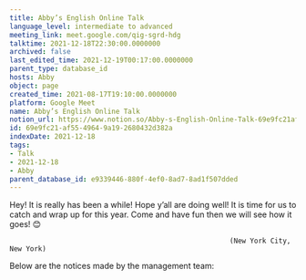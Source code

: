 ```yaml
---
title: Abby’s English Online Talk
language_level: intermediate to advanced
meeting_link: meet.google.com/qig-sgrd-hdg
talktime: 2021-12-18T22:30:00.0000000
archived: false
last_edited_time: 2021-12-19T00:17:00.0000000
parent_type: database_id
hosts: Abby
object: page
created_time: 2021-08-17T19:10:00.0000000
platform: Google Meet
name: Abby’s English Online Talk
notion_url: https://www.notion.so/Abby-s-English-Online-Talk-69e9fc21af5549649a192680432d382a
id: 69e9fc21-af55-4964-9a19-2680432d382a
indexDate: 2021-12-18
tags:
- Talk
- 2021-12-18
- Abby
parent_database_id: e9339446-880f-4ef0-8ad7-8ad1f507dded
---
```


Hey! It is really has been a while! Hope y’all are doing well! It is time for us to catch and wrap up for this year. Come and have fun then we will see how it goes! 😊



                                                          (New York City, New York)



Below are the notices made by the management team:


